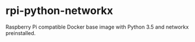 # rpi-python-networkx

Raspberry Pi compatible Docker base image with Python 3.5 and networkx preinstalled.
